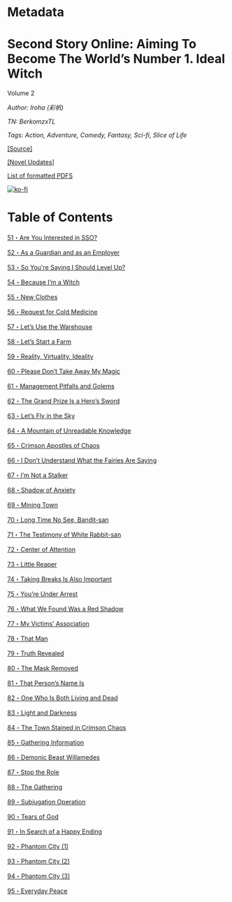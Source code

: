 # Metadata

# Second Story Online: Aiming To Become The World’s Number 1. Ideal Witch
  
Volume 2

_Author:_ _Iroha (彩帆)_

_TN: BerkomzxTL_

_Tags: Action, Adventure, Comedy, Fantasy, Sci-fi, Slice of Life_

[\[Source\]](https://ncode.syosetu.com/n6771dp/)

[\[Novel Updates\]](https://www.novelupdates.com/series/second-story-online-aiming-to-become-the-worlds-number-1-ideal-witch/)


[List of formatted PDFS](../../README.md)

[![ko-fi](https://ko-fi.com/img/githubbutton_sm.svg)](https://ko-fi.com/I2I117SQUE)



# Table of Contents

[51・Are You Interested in SSO?](./chapters/Section0051.md)

[52・As a Guardian and as an Employer](./chapters/Section0052.md)

[53・So You're Saying I Should Level Up?](./chapters/Section0053.md)

[54・Because I’m a Witch](./chapters/Section0054.md)

[55・New Clothes](./chapters/Section0055.md)

[56・Request for Cold Medicine](./chapters/Section0056.md)

[57・Let’s Use the Warehouse](./chapters/Section0057.md)

[58・Let’s Start a Farm](./chapters/Section0058.md)

[59・Reality, Virtuality, Ideality](./chapters/Section0059.md)

[60・Please Don’t Take Away My Magic](./chapters/Section0060.md)

[61・Management Pitfalls and Golems](./chapters/Section0061.md)

[62・The Grand Prize Is a Hero’s Sword](./chapters/Section0062.md)

[63・Let’s Fly in the Sky](./chapters/Section0063.md)

[64・A Mountain of Unreadable Knowledge](./chapters/Section0064.md)

[65・Crimson Apostles of Chaos](./chapters/Section0065.md)

[66・I Don’t Understand What the Fairies Are Saying](./chapters/Section0066.md)

[67・I’m Not a Stalker](./chapters/Section0067.md)

[68・Shadow of Anxiety](./chapters/Section0068.md)

[69・Mining Town](./chapters/Section0069.md)

[70・Long Time No See, Bandit-san](./chapters/Section0070.md)

[71・The Testimony of White Rabbit-san](./chapters/Section0071.md)

[72・Center of Attention](./chapters/Section0072.md)

[73・Little Reaper](./chapters/Section0073.md)

[74・Taking Breaks Is Also Important](./chapters/Section0074.md)

[75・You’re Under Arrest](./chapters/Section0075.md)

[76・What We Found Was a Red Shadow](./chapters/Section0076.md)

[77・My Victims’ Association](./chapters/Section0077.md)

[78・That Man](./chapters/Section0078.md)

[79・Truth Revealed](./chapters/Section0079.md)

[80・The Mask Removed](./chapters/Section0080.md)

[81・That Person’s Name Is](./chapters/Section0081.md)

[82・One Who Is Both Living and Dead](./chapters/Section0082.md)

[83・Light and Darkness](./chapters/Section0083.md)

[84・The Town Stained in Crimson Chaos](./chapters/Section0084.md)

[85・Gathering Information](./chapters/Section0085.md)

[86・Demonic Beast Willamedes](./chapters/Section0086.md)

[87・Stop the Role](./chapters/Section0087.md)

[88・The Gathering](./chapters/Section0088.md)

[89・Subjugation Operation](./chapters/Section0089.md)

[90・Tears of God](./chapters/Section0090.md)

[91・In Search of a Happy Ending](./chapters/Section0091.md)

[92・Phantom City (1)](./chapters/Section0092.md)

[93・Phantom City (2)](./chapters/Section0093.md)

[94・Phantom City (3)](./chapters/Section0094.md)

[95・Everyday Peace](./chapters/Section0095.md)
